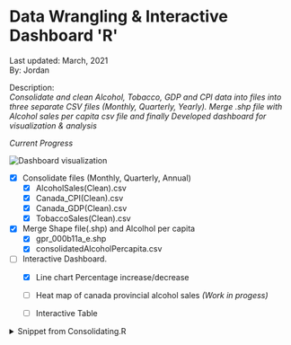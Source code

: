 # Data Wrangling  & Interactive Dashboard  **'R'**
Last updated: March, 2021 <br />
By: Jordan 

Description:<br />
*Consolidate and clean Alcohol, Tobacco, GDP and CPI data into files into three separate CSV files (Monthly, Quarterly, Yearly). Merge .shp file with Alcohol sales per capita csv file and finally Developed dashboard for visualization & analysis*

*Current Progress*

![Dashboard visualization](https://raw.githubusercontent.com/jporonovich/R_-_DataWrangling_Dashboard-Shiny/main/Dashboard(Work-In%20Progress).PNG)


* [x] Consolidate files (Monthly, Quarterly, Annual) 
  * [x] AlcoholSales(Clean).csv
  * [x] Canada_CPI(Clean).csv
  * [x] Canada_GDP(Clean).csv
  * [x] TobaccoSales(Clean).csv

* [x] Merge Shape file(.shp) and Alcolhol per capita  
  * [x] gpr_000b11a_e.shp
  * [x] consolidatedAlcoholPercapita.csv

* [ ] Interactive Dashboard.
  * [x] Line chart Percentage increase/decrease
  * [ ] Heat map of canada provincial alcohol sales _(Work in progess)_ 
  * [ ] Interactive Table


<details>
  <Summary> Snippet from Consolidating.R </Summary>
    ``` Rscript
        
        #Creating a dataframe that will hold monthly sales and GDP information. 

        #Empty data frame
        ConsolidatedMonthly = data.frame() 
        
        #Translating Horizontal Alcohol sale datato vertical
        for (i in 1:length(colnames(AlcoholSales))){
          ConsolidatedMonthly[i,1] = colnames(AlcoholSales)[i] # Whole date`` 
          ConsolidatedMonthly[i,2] = "" # Leaving blank for Year & Quarter (See 3rd line down)
          ConsolidatedMonthly[i,3] = as.numeric(substr(colnames(AlcoholSales)[i],1,4)) # Year 
          ConsolidatedMonthly[i,4] = paste0("Q",ceiling(as.numeric(substr(colnames(AlcoholSales)[i],5,6))/3)) # Quarter
          ConsolidatedMonthly[i,2] = paste0(ConsolidatedMonthly[i,4],".",ConsolidatedMonthly[i,3]) # Year & Quarter
          ConsolidatedMonthly[i,5] = as.numeric(AlcoholSales[1,i]) # sales
        }

        #Alcohol SALE  Percentage Change
        for (i in 1:(length(row.names(ConsolidatedMonthly))-1)){
          ConsolidatedMonthly[(i+1),6] = round(as.numeric(((ConsolidatedMonthly[(i+1),5]/ConsolidatedMonthly[i,5])-1)*100),2)
        }
    ```

</details>
